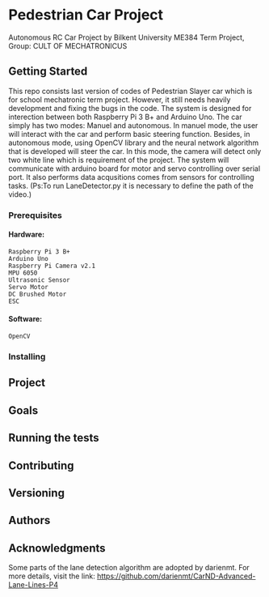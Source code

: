 # Pedestrian Car Project
Autonomous RC Car Project by Bilkent University ME384 Term Project,
Group: CULT OF MECHATRONICUS

## Getting Started
This repo consists last version of codes of Pedestrian Slayer car which is for school mechatronic term project. However, it still needs heavily development and fixing the bugs in the code. The system is designed for interection between both Raspberry Pi 3 B+ and Arduino Uno.
The car simply has two modes: Manuel and autonomous. In manuel mode, the user will interact with the car and perform basic steering function. Besides, in autonomous mode, using OpenCV library and the neural network algorithm that is developed will steer the car. In this mode, the camera will detect only two white line which is requirement of the project. The system will communicate with arduino board for motor and servo controlling over serial port. It also performs data acqusitions comes from sensors for controlling tasks.
(Ps:To run LaneDetector.py it is necessary to define the path of the video.)

### Prerequisites
#### Hardware:
```
Raspberry Pi 3 B+
Arduino Uno
Raspberry Pi Camera v2.1
MPU 6050
Ultrasonic Sensor
Servo Motor
DC Brushed Motor
ESC
```
#### Software:
```
OpenCV
```
### Installing

## Project

## Goals

## Running the tests

## Contributing

## Versioning

## Authors

## Acknowledgments
Some parts of the lane detection algorithm are adopted by darienmt. For more details,
visit the link: https://github.com/darienmt/CarND-Advanced-Lane-Lines-P4

